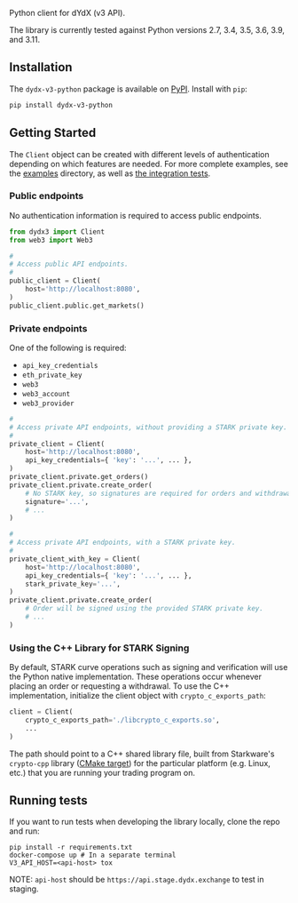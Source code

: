 Python client for dYdX (v3 API).

The library is currently tested against Python versions 2.7, 3.4, 3.5, 3.6, 3.9, and 3.11.

## Installation

The `dydx-v3-python` package is available on [PyPI](https://pypi.org/project/dydx-v3-python). Install with `pip`:

```bash
pip install dydx-v3-python
```

## Getting Started

The `Client` object can be created with different levels of authentication depending on which features are needed. For more complete examples, see the [examples](./examples/) directory, as well as [the integration tests](./integration_tests/).

### Public endpoints

No authentication information is required to access public endpoints.

```python
from dydx3 import Client
from web3 import Web3

#
# Access public API endpoints.
#
public_client = Client(
    host='http://localhost:8080',
)
public_client.public.get_markets()
```

### Private endpoints

One of the following is required:
* `api_key_credentials`
* `eth_private_key`
* `web3`
* `web3_account`
* `web3_provider`

```python
#
# Access private API endpoints, without providing a STARK private key.
#
private_client = Client(
    host='http://localhost:8080',
    api_key_credentials={ 'key': '...', ... },
)
private_client.private.get_orders()
private_client.private.create_order(
    # No STARK key, so signatures are required for orders and withdrawals.
    signature='...',
    # ...
)

#
# Access private API endpoints, with a STARK private key.
#
private_client_with_key = Client(
    host='http://localhost:8080',
    api_key_credentials={ 'key': '...', ... },
    stark_private_key='...',
)
private_client.private.create_order(
    # Order will be signed using the provided STARK private key.
    # ...
)
```

### Using the C++ Library for STARK Signing

By default, STARK curve operations such as signing and verification will use the Python native implementation. These operations occur whenever placing an order or requesting a withdrawal. To use the C++ implementation, initialize the client object with `crypto_c_exports_path`:

```python
client = Client(
    crypto_c_exports_path='./libcrypto_c_exports.so',
    ...
)
```

The path should point to a C++ shared library file, built from Starkware's `crypto-cpp` library ([CMake target](https://github.com/starkware-libs/crypto-cpp/blob/601de408bee9f897315b8a5cb0c88e2450a91282/src/starkware/crypto/ffi/CMakeLists.txt#L3)) for the particular platform (e.g. Linux, etc.) that you are running your trading program on.

## Running tests

If you want to run tests when developing the library locally, clone the repo and run:

```
pip install -r requirements.txt
docker-compose up # In a separate terminal
V3_API_HOST=<api-host> tox
```

NOTE: `api-host` should be `https://api.stage.dydx.exchange` to test in staging.
